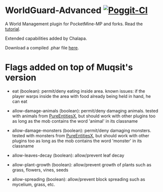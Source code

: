 # WorldGuard-Advanced [![Poggit-CI](https://poggit.pmmp.io/ci.badge/Chalapa13/WorldGuard/WorldGuard)](https://poggit.pmmp.io/ci/Chalapa13/WorldGuard/WorldGuard)
A World Management plugin for PocketMine-MP and forks.
Read the [tutorial](https://github.com/Muqsit/WorldGuard/wiki/Tutorial).

Extended capabilities added by Chalapa.

Download a compiled .phar file [here](https://github.com/Chalapa13/WorldGuard/tree/master/compiled).

# Flags added on top of Muqsit's version
- eat (boolean): permit/deny eating inside area. known issues: if the player warps inside the area with food already being held in hand, he can eat

- allow-damage-animals (boolean): permit/deny damaging animals.
		tested with animals from [PureEntitiesX](https://github.com/RevivalPMMP/PureEntitiesX), but should work with other plugins too
		as long as the mob contains the word 'animal' in its classname

- allow-damage-monsters (boolean): permit/deny damaging monsters.
		tested with monsters from [PureEntitiesX](https://github.com/RevivalPMMP/PureEntitiesX), but should work with other plugins too
		as long as the mob contains the word 'monster' in its classname

- allow-leaves-decay (boolean): allow/prevent leaf decay

- allow-plant-growth (boolean): allow/prevent growth of plants such as grass, flowers, vines, seeds

- allow-spreading (boolean): allow/prevent block spreading such as mycelium, grass, etc.